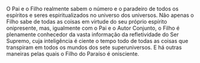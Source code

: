 ﻿O Pai e o Filho realmente sabem o número e o paradeiro de todos os espíritos e seres espiritualizados no universo dos universos. Não apenas o Filho sabe de todas as coisas em virtude do seu próprio espírito onipresente, mas, igualmente com o Pai e o Autor Conjunto, o Filho é plenamente conhecedor da vasta informação da refletividade do Ser Supremo, cuja inteligência é ciente o tempo todo de todas as coisas que transpiram em todos os mundos dos sete superuniversos. E há outras maneiras pelas quais o Filho do Paraíso é onisciente.